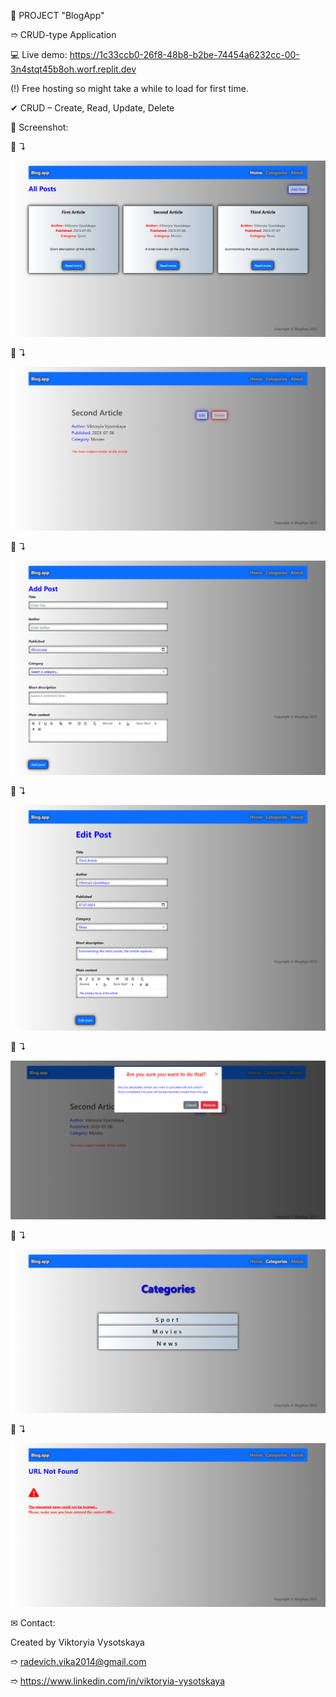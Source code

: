 📝 PROJECT "BlogApp"

➱ CRUD-type Application


💻 Live demo: https://1c33ccb0-26f8-48b8-b2be-74454a6232cc-00-3n4stqt45b8oh.worf.replit.dev

(!) Free hosting so might take a while to load for first time.


✔ CRUD – Create, Read, Update, Delete

👀 Screenshot:

📸 ↴︎

![Alt Text](./src/images/screenshots/1.BlogApp.png)

📸 ↴︎

![Alt Text](./src/images/screenshots/2.ReadMore.png)

📸 ↴︎

![Alt Text](./src/images/screenshots/3.AddPost.png)

📸 ↴︎

![Alt Text](./src/images/screenshots/4.EditPost.png)

📸 ↴︎

![Alt Text](./src/images/screenshots/5.DeletePost.png)

📸 ↴︎

![Alt Text](./src/images/screenshots/6.Categories.png)

📸 ↴︎

![Alt Text](./src/images/screenshots/7.NotFound.png)

✉ Contact:

Created by Viktoryia Vysotskaya

➱ radevich.vika2014@gmail.com

➱ https://www.linkedin.com/in/viktoryia-vysotskaya
